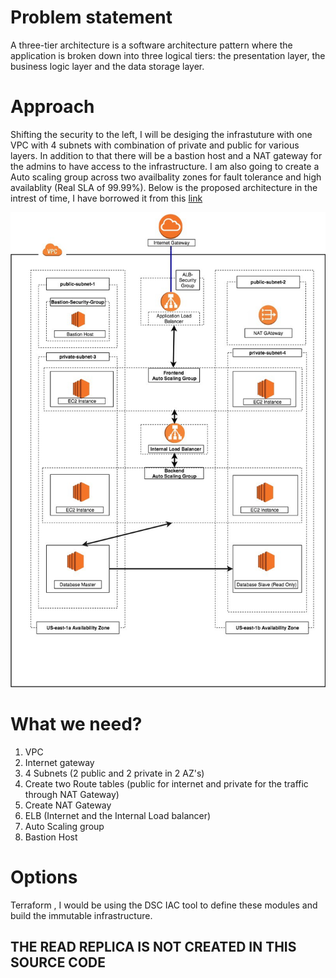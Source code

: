 # Problem statement

  

A three-tier architecture is a software architecture pattern where the application is broken down into three logical tiers: the presentation layer, the business logic layer and the data storage layer.

  

# Approach

  

Shifting the security to the left, I will be desiging the infrastuture with one VPC with 4 subnets with combination of private and public for various layers. In addition to that there will be a bastion host and a NAT gateway for the admins to have access to the infrastructure. I am also going to create a Auto scaling group across two availbality zones for fault tolerance and high availablity (Real SLA of 99.99%). Below is the proposed architecture in the intrest of time, I have borrowed it from this [link](https://medium.com/the-andela-way/designing-a-three-tier-architecture-in-aws-e5c24671f124)

![](arch_proposed.jpeg)

  

# What we need?

 1. VPC
 2. Internet gateway
 3. 4 Subnets (2 public and 2 private in 2 AZ's)
 4. Create two Route tables (public for internet and private for the traffic through NAT Gateway)
 5. Create NAT Gateway
 6.  ELB (Internet and the Internal Load balancer)
 7. Auto Scaling group
 8. Bastion Host

# Options
Terraform , I would be using the DSC IAC tool to define these modules and build the immutable infrastructure.
## THE READ REPLICA IS NOT CREATED IN THIS SOURCE CODE

